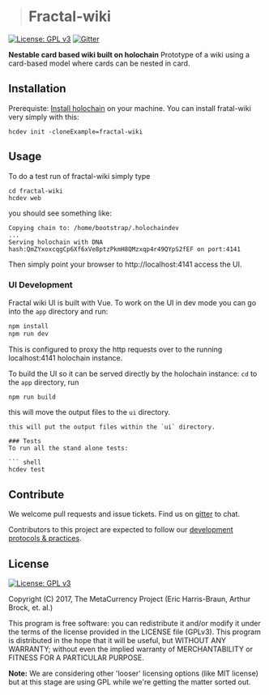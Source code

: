 ># Fractal-wiki

[![License: GPL v3](https://img.shields.io/badge/License-GPL%20v3-blue.svg)](http://www.gnu.org/licenses/gpl-3.0)
[![Gitter](https://badges.gitter.im/metacurrency/holochain.svg)](https://gitter.im/metacurrency/holochain?utm_source=badge&utm_medium=badge&utm_campaign=pr-badge&utm_content=body_badge)

**Nestable card based wiki built on holochain**
Prototype of a wiki using a card-based model where cards can be nested in card.

## Installation

Prerequiste: [Install holochain](https://github.com/metacurrency/holochain/#installation) on your machine.
You can install fratal-wiki very simply with this:

``` shell
hcdev init -cloneExample=fractal-wiki

```

## Usage

To do a test run of fractal-wiki simply type

``` shell
cd fractal-wiki
hcdev web
```
you should see something like:

``` shell
Copying chain to: /home/bootstrap/.holochaindev
...
Serving holochain with DNA hash:QmZYxoxcqgCp6Xf6xVe8ptzPkmH8QMzxqp4r49QYpS2fEF on port:4141
```
Then simply point your browser to http://localhost:4141 access the UI.

### UI Development

Fractal wiki UI is built with Vue.  To work on the UI in dev mode you can go into the `app` directory and run:

``` bash
npm install
npm run dev

```
This is configured to proxy the http requests over to the running localhost:4141 holochain instance.

To build the UI so it can be served directly by the holochain instance: `cd` to the `app` directory, run
``` bash
npm run build

```
this will move the output files to the `ui` directory.

```
this will put the output files within the `ui` directory.

### Tests
To run all the stand alone tests:

``` shell
hcdev test
```

## Contribute
We welcome pull requests and issue tickets.  Find us on [gitter](https://gitter.im/metacurrency/holochain) to chat.

Contributors to this project are expected to follow our [development protocols & practices](https://github.com/metacurrency/holochain/wiki/Development-Protocols).


## License
[![License: GPL v3](https://img.shields.io/badge/License-GPL%20v3-blue.svg)](http://www.gnu.org/licenses/gpl-3.0)

Copyright (C) 2017, The MetaCurrency Project (Eric Harris-Braun, Arthur Brock, et. al.)

This program is free software: you can redistribute it and/or modify it under the terms of the license provided in the LICENSE file (GPLv3).  This program is distributed in the hope that it will be useful, but WITHOUT ANY WARRANTY; without even the implied warranty of MERCHANTABILITY or FITNESS FOR A PARTICULAR PURPOSE.

**Note:** We are considering other 'looser' licensing options (like MIT license) but at this stage are using GPL while we're getting the matter sorted out.
